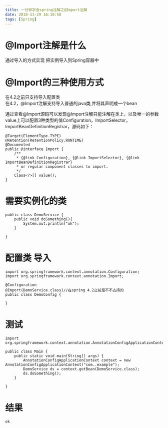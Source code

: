 ```yaml
---
title: 一分钟学会spring注解之@Import注解
date: 2018-11-29 16:10:58
tags: [Spring]
---
```


# @Import注解是什么

通过导入的方式实现 把实例导入到Spring容器中

<!--more-->

# @Import的三种使用方式
在4.2之前只支持导入配置类  
在4.2，@Import注解支持导入普通的java类,并将其声明成一个bean

通过查看@Import源码可以发现@Import注解只能注解在类上，以及唯一的参数value上可以配置3种类型的值Configuration，ImportSelector，ImportBeanDefinitionRegistrar，源码如下：

```
@Target(ElementType.TYPE)
@Retention(RetentionPolicy.RUNTIME)
@Documented
public @interface Import {
    /**
     * {@link Configuration}, {@link ImportSelector}, {@link ImportBeanDefinitionRegistrar}
     * or regular component classes to import.
     */
    Class<?>[] value();
}
```

# 需要实例化的类

```
public class DemoService {
    public void doSomething(){
        System.out.println("ok");
    }
 
}
```

# 配置类 导入

```
import org.springframework.context.annotation.Configuration;
import org.springframework.context.annotation.Import;
 
@Configuration
@Import(DemoService.class)//在spring 4.2之前是不不支持的
public class DemoConfig {
 
}
```

# 测试

```
import org.springframework.context.annotation.AnnotationConfigApplicationContext;
 
public class Main {
    public static void main(String[] args) {
        AnnotationConfigApplicationContext context = new AnnotationConfigApplicationContext("com..example");
        DemoService ds = context.getBean(DemoService.class);
        ds.doSomething();
    }
 
}
```

# 结果

```
ok
```